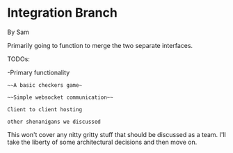 # Integration Branch

By Sam

Primarily going to function to merge the two separate interfaces.

TODOs:

-Primary functionality  

    ~~A basic checkers game~  
  
    ~~Simple websocket communication~~  
  
    Client to client hosting  
  
    other shenanigans we discussed  
  
  
This won't cover any nitty gritty stuff that should be discussed as a team.  I'll take the liberty of some architectural decisions and then move on.
